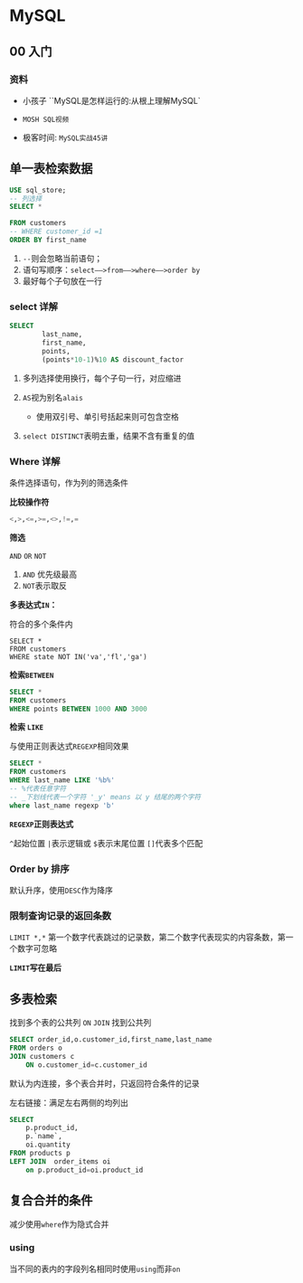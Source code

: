 
#  MySQL
## 00 入门

### 资料

- 小孩子 ``MySQL是怎样运行的:从根上理解MySQL` 

- `MOSH SQL视频`

- 极客时间: `MySQL实战45讲`

   

## 单一表检索数据

``` sql	
USE sql_store;
-- 列选择
SELECT *

FROM customers
-- WHERE customer_id =1
ORDER BY first_name
```



1. `--`则会忽略当前语句；
2. 语句写顺序：`select——>from——>where——>order by`
3. 最好每个子句放在一行



### select 详解

``` sql
SELECT 
		last_name,
		first_name,
		points,
		(points*10-1)%10 AS discount_factor
```

1. 多列选择使用换行，每个子句一行，对应缩进

2. `AS`视为别名`alais`
   - 使用双引号、单引号括起来则可包含空格
3. `select DISTINCT`表明去重，结果不含有重复的值





### Where 详解

条件选择语句，作为列的筛选条件

**比较操作符**

``` sql
<,>,<=,>=,<>,!=,=
```

**筛选**

`AND` `OR` `NOT`

1. `AND` 优先级最高
2. `NOT`表示取反

**多表达式`IN`：**

符合的多个条件内

``` sqlite
SELECT *
FROM customers
WHERE state NOT IN('va','fl','ga')
```

**检索`BETWEEN`**

``` sql	
SELECT *
FROM customers
WHERE points BETWEEN 1000 AND 3000
```

**检索 `LIKE`**

与使用正则表达式`REGEXP`相同效果

``` sql
SELECT *
FROM customers
WHERE last_name LIKE '%b%'
-- %代表任意字符
-- _下划线代表一个字符 '_y' means 以 y 结尾的两个字符
where last_name regexp 'b'
```



**`REGEXP`正则表达式**

`^`起始位置 `|`表示逻辑或 `$`表示末尾位置 `[]`代表多个匹配



### Order by 排序

默认升序，使用`DESC`作为降序

### 限制查询记录的返回条数

`LIMIT *,*` 第一个数字代表跳过的记录数，第二个数字代表现实的内容条数，第一个数字可忽略

**`LIMIT`写在最后**









## 多表检索

找到多个表的公共列 `ON`  `JOIN` 找到公共列

``` sql
SELECT order_id,o.customer_id,first_name,last_name
FROM orders o
JOIN customers c 
	ON o.customer_id=c.customer_id 
```



默认为内连接，多个表合并时，只返回符合条件的记录

左右链接：满足左右两侧的均列出

``` sql
SELECT 
	p.product_id,
	p.`name`,
	oi.quantity
FROM products p
LEFT JOIN  order_items oi 
	on p.product_id=oi.product_id
```



## 复合合并的条件

减少使用`where`作为隐式合并



### using

当不同的表内的字段列名相同时使用`using`而非`on`



















































































